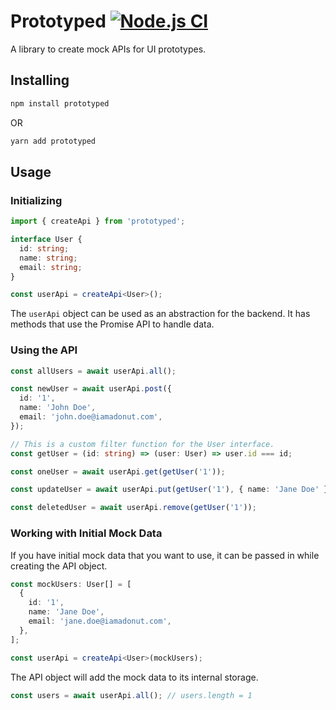 # Prototyped [![Node.js CI](https://github.com/SkyIsTheLimit/PrototypedJS/actions/workflows/ci.yml/badge.svg)](https://github.com/SkyIsTheLimit/PrototypedJS/actions/workflows/ci.yml)

A library to create mock APIs for UI prototypes.

## Installing

```bash
npm install prototyped
```

OR

```bash
yarn add prototyped
```

## Usage

### Initializing

```ts
import { createApi } from 'prototyped';

interface User {
  id: string;
  name: string;
  email: string;
}

const userApi = createApi<User>();
```

The <code>userApi</code> object can be used as an abstraction for the backend. It has methods that use the Promise API to handle data.

### Using the API

```ts
const allUsers = await userApi.all();

const newUser = await userApi.post({
  id: '1',
  name: 'John Doe',
  email: 'john.doe@iamadonut.com',
});

// This is a custom filter function for the User interface.
const getUser = (id: string) => (user: User) => user.id === id;

const oneUser = await userApi.get(getUser('1'));

const updateUser = await userApi.put(getUser('1'), { name: 'Jane Doe' });

const deletedUser = await userApi.remove(getUser('1'));
```

### Working with Initial Mock Data

If you have initial mock data that you want to use, it can be passed in while creating the API object.

```ts
const mockUsers: User[] = [
  {
    id: '1',
    name: 'Jane Doe',
    email: 'jane.doe@iamadonut.com',
  },
];

const userApi = createApi<User>(mockUsers);
```

The API object will add the mock data to its internal storage.

```ts
const users = await userApi.all(); // users.length = 1
```
